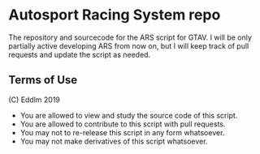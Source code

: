 # Autosport Racing System repo
The repository and sourcecode for the ARS script for GTAV.
I will be only partially active developing ARS from now on, but I will keep track of pull requests and update the script as needed.

## Terms of Use
(C) Eddlm 2019

* You are allowed to view and study the source code of this script.
* You are allowed to contribute to this script with pull requests.
* You may not to re-release this script in any form whatsoever.
* You may not make derivatives of this script whatsoever.
